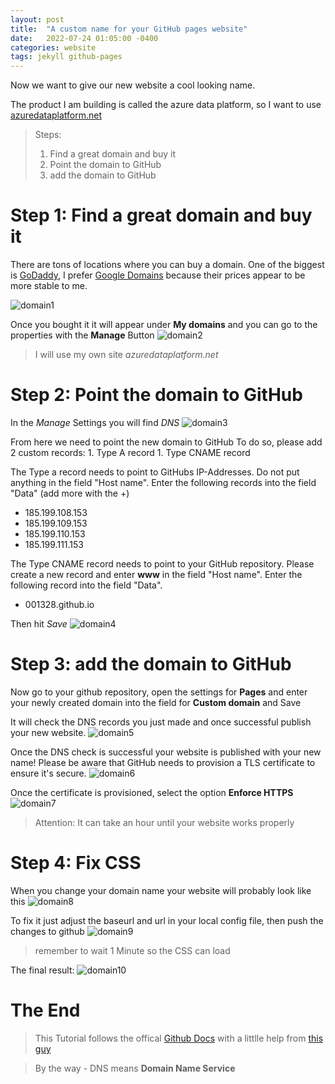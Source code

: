```yaml
---
layout: post
title:  "A custom name for your GitHub pages website"
date:   2022-07-24 01:05:00 -0400
categories: website
tags: jekyll github-pages
---
```


Now we want to give our new website a cool looking name.

The product I am building is called the azure data platform, so I want to use [azuredataplatform.net](https:azuredataplatform.net)


> Steps:
> 1. Find a great domain and buy it
> 1. Point the domain to GitHub
> 1. add the domain to GitHub


# Step 1: Find a great domain and buy it
There are tons of locations where you can buy a domain.
One of the biggest is [GoDaddy](https://www.godaddy.com), I prefer [Google Domains](https://domains.google.com) because their prices appear to be more stable to me. 

![domain1](/assets/images/website_domain1.png)

Once you bought it it will appear under **My domains** and you can go to the properties with the **Manage** Button
![domain2](/assets/images/website_domain2.png)

> I will use my own site *azuredataplatform.net*

# Step 2: Point the domain to GitHub

In the *Manage* Settings you will find *DNS*
![domain3](/assets/images/website_domain3.png)

From here we need to point the new domain to GitHub
To do so, please add 2 custom records:
    1. Type A record
    1. Type CNAME record

The Type a record needs to point to GitHubs IP-Addresses. Do not put anything in the field "Host name".
Enter the following records into the field "Data" (add more with the +)
  * 185.199.108.153
  * 185.199.109.153
  * 185.199.110.153
  * 185.199.111.153

The Type CNAME record needs to point to your GitHub repository. Please create a new record and enter **www** in the field "Host name". 
Enter the following record into the field "Data".
  * 001328.github.io

Then hit *Save*
![domain4](/assets/images/website_domain4.png)


# Step 3: add the domain to GitHub

Now go to your github repository, open the settings for **Pages** and enter your newly created domain into the field for **Custom domain** and Save

It will check the DNS records you just made and once successful publish your new website.
![domain5](/assets/images/website_domain5.png)

Once the DNS check is successful your website is published with your new name!
Please be aware that GitHub needs to provision a TLS certificate to ensure it's secure.
![domain6](/assets/images/website_domain6.png)


Once the certificate is provisioned, select the option **Enforce HTTPS**
![domain7](/assets/images/website_domain7.png)

> Attention: It can take an hour until your website works properly

# Step 4: Fix CSS

When you change your domain name your website will probably look like this
![domain8](/assets/images/website_domain8.png)

To fix it just adjust the baseurl and url in your local config file, then push the changes to github
![domain9](/assets/images/website_domain9.png)

> remember to wait 1 Minute so the CSS can load

The final result:
![domain10](/assets/images/website_domain10.png)

# The End

> This Tutorial follows the offical [Github Docs](https://docs.github.com/en/pages/configuring-a-custom-domain-for-your-github-pages-site) with a littlle help from [this guy](https://hossainkhan.medium.com/using-custom-domain-for-github-pages-86b303d3918a)


> By the way - DNS means **Domain Name Service**